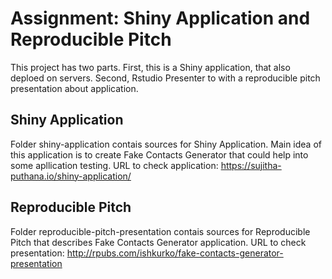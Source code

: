 
# Assignment: Shiny Application and Reproducible Pitch
This project has two parts. First, this is a Shiny application, that also deploed on servers. Second, Rstudio Presenter to with a reproducible pitch presentation about application.

## Shiny Application
Folder shiny-application contais sources for Shiny Application. Main idea of this application is to create Fake Contacts Generator that could help into some apllication testing. URL to check application: https://sujitha-puthana.io/shiny-application/

## Reproducible Pitch
Folder reproducible-pitch-presentation contais sources for Reproducible Pitch that describes Fake Contacts Generator application. URL to check presentation: http://rpubs.com/ishkurko/fake-contacts-generator-presentation
